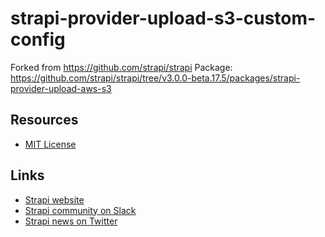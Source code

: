 # strapi-provider-upload-s3-custom-config

Forked from https://github.com/strapi/strapi
Package: https://github.com/strapi/strapi/tree/v3.0.0-beta.17.5/packages/strapi-provider-upload-aws-s3

## Resources

- [MIT License](LICENSE.md)

## Links

- [Strapi website](http://strapi.io/)
- [Strapi community on Slack](http://slack.strapi.io)
- [Strapi news on Twitter](https://twitter.com/strapijs)
